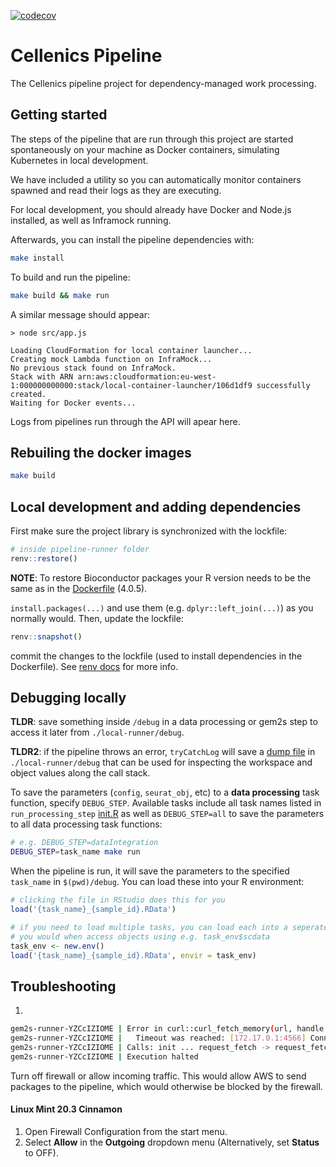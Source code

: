 [![codecov](https://codecov.io/gh/hms-dbmi-cellenics/pipeline/branch/master/graph/badge.svg?token=kQ19q1EenW)](https://codecov.io/gh/hms-dbmi-cellenics/pipeline)
# Cellenics Pipeline

The Cellenics pipeline project for dependency-managed work processing.

## Getting started

The steps of the pipeline that are run through this project are started
spontaneously on your machine as Docker containers, simulating Kubernetes
in local development.

We have included a utility so you can automatically monitor containers spawned
and read their logs as they are executing.

For local development, you should already have Docker and Node.js installed, as well as
Inframock running.

Afterwards, you can install the pipeline dependencies with:

```bash
make install
```

To build and run the pipeline:

```bash
make build && make run
```

A similar message should appear:

```
> node src/app.js

Loading CloudFormation for local container launcher...
Creating mock Lambda function on InfraMock...
No previous stack found on InfraMock.
Stack with ARN arn:aws:cloudformation:eu-west-1:000000000000:stack/local-container-launcher/106d1df9 successfully created.
Waiting for Docker events...
```

Logs from pipelines run through the API will apear here.

## Rebuiling the docker images

```bash
make build
```

## Local development and adding dependencies

First make sure the project library is synchronized with the lockfile:

```R
# inside pipeline-runner folder
renv::restore()
```

**NOTE**: To restore Bioconductor packages your R version needs to be the same as in the [Dockerfile](pipeline-runner/Dockerfile) (4.0.5).

`install.packages(...)` and use them (e.g. `dplyr::left_join(...)`) as you normally would. Then, update the lockfile:

```R
renv::snapshot()
```

commit the changes to the lockfile (used to install dependencies in the Dockerfile). See [renv docs](https://rstudio.github.io/renv/) for more info.



## Debugging locally

**TLDR**: save something inside `/debug` in a data processing or gem2s step to
 access it later from `./local-runner/debug`.

 **TLDR2**: if the pipeline throws an error, `tryCatchLog` will save a [dump file](https://github.com/aryoda/tryCatchLog#how-do-i-perform-a-post-mortem-analysis-of-my-crashed-r-script) in  `./local-runner/debug` that can be used for inspecting the workspace and object values along the call stack.

To save the parameters (`config`, `seurat_obj`, etc) to a **data processing** task function, specify `DEBUG_STEP`.
Available tasks include all task names listed in `run_processing_step` [init.R](pipeline-runner/init.R#L69) as well as `DEBUG_STEP=all` 
to save the parameters to all data processing task functions:

```bash
# e.g. DEBUG_STEP=dataIntegration
DEBUG_STEP=task_name make run
```

When the pipeline is run, it will save the parameters to the specified `task_name` in `$(pwd)/debug`. You
can load these into your R environment:

```R
# clicking the file in RStudio does this for you
load('{task_name}_{sample_id}.RData')

# if you need to load multiple tasks, you can load each into a seperate environment
# you would when access objects using e.g. task_env$scdata
task_env <- new.env()
load('{task_name}_{sample_id}.RData', envir = task_env)
```

## Troubleshooting
1. 
```bash
gem2s-runner-YZCcIZIOME | Error in curl::curl_fetch_memory(url, handle = handle) : 
gem2s-runner-YZCcIZIOME |   Timeout was reached: [172.17.0.1:4566] Connection timeout after 60001 ms
gem2s-runner-YZCcIZIOME | Calls: init ... request_fetch -> request_fetch.write_memory -> <Anonymous>
gem2s-runner-YZCcIZIOME | Execution halted
```
Turn off firewall or allow incoming traffic. This would allow AWS to send packages to the pipeline, which would otherwise be blocked by the firewall.

#### Linux Mint 20.3 Cinnamon
1. Open Firewall Configuration from the start menu.
2. Select **Allow** in the **Outgoing** dropdown menu (Alternatively, set **Status** to OFF). 

